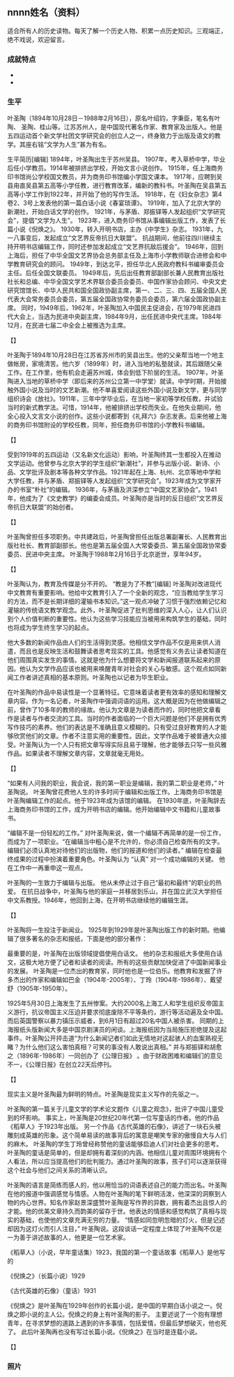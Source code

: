 ## nnnn姓名（资料）

适合所有人的历史读物。每天了解一个历史人物、积累一点历史知识。三观端正，绝不戏说，欢迎留言。  

### 成就特点

- ​
- ​


### 生平

叶圣陶（1894年10月28日－1988年2月16日），原名叶绍钧，字秉臣，笔名有叶陶、 圣陶、桂山等。江苏苏州人，是中国现代著名作家、教育家及出版人。他是五四运动首个新文学社团文学研究会的创立人之一，终身致力于出版及语文的教学。其座右铭“文学为人生”甚为有名。



生平简历[编辑]
1894年，叶圣陶出生于苏州吴县。
1907年，考入草桥中学，毕业后任小学教员。1914年被排挤出学校，开始文言小说创作。
1915年，任上海商务印书馆尚公学校国文教员，并为商务印书馆编小学国文课本。
1917年，应聘到吴县甪直吴县第五高等小学任教，进行教育改革，编新的教科书。叶圣陶在吴县第五高等小学工作到1922年，并开始了他的写作生活。
1918年，在《妇女杂志》第4卷2、3号上发表他的第一篇白话小说《春宴琐谭》。
1919年，加入了北京大学的新潮社，开始白话文学的创作。
1921年，与茅盾、郑振铎等人发起组织“文学研究会”，提倡“文学为人生”。
1923年，进入商务印书馆从事编辑出版工作，发表了长篇小说《倪焕之》。
1930年，转入开明书店，主办《中学生》杂志。
1931年，九一八事变后，发起成立“文艺界反帝抗日大联盟”。
抗战期间，他前往四川继续主持开明书店编辑工作，同时还参加发起成立“文艺界抗敌后援会”。
1946年，回到上海后，担任了中华全国文艺界协会总务部主任及上海市小学教师联合进修会和中学教育研究会的顾问。
1949年，到达北平，担任华北人民政府教科书编审委员会主任。后任全国文联委员。
1949年后，先后出任教育部副部长兼人民教育出版社社长和总编、中华全国文学艺术界联合委员会委员、中国作家协会顾问、中央文史研究馆馆长、中华人民共和国全国政协副主席，第一、二、三、四、五届全国人民代表大会常务委员会委员，第五届全国政协常务委员会委员，第六届全国政协副主席。
同时，1949年后，1962年，叶圣陶加入中国民主促进会，在1979年民进四代大会上，当选为民进中央副主席，1984年9月，出任民进中央代主席。1984年12月，在民进七届二中全会上被推选为主席。



【】

叶圣陶于1894年10月28日在江苏省苏州市的吴县出生。他的父亲帮当地一个地主做帐房，家境清苦。他六岁（1899年）时，进入当地的私塾就读，其后跟随父亲工作。在工作里，他有机会走遍苏州城，体会到低下阶层的生活。
1907年，叶圣陶进入当地的草桥中学（即后来的苏州公立第一中学堂）就读。中学时期，开始接触外国小说及当时的文艺新潮。他不单喜爱阅读这些外国小说及新文学，更与同学组织诗会《放社》。1911年，三年中学毕业后，在当地一家初等学校任教，并试验当时的新式教学法。可惜，1914年，他被排挤出学校而失业。在他失业期间，他全心投入文言文小说的创作。这些小说都寄到《礼拜六》杂志发表。后来他被上海的商务印书馆附设的学校任教，同年，担任商务印书馆的小学教科书编辑。

【】

受到1919年的五四运动（又名新文化运动）影响，叶圣陶终其一生都投入在推动文学运动。他曾参与北京大学的学生组织“新潮社”，并参与出版小说、新诗、小品、文学批评及剧本等各种文学作品。1921年起在上海、杭州、北京等地中学和大学任教，并与茅盾、郑振铎等人发起组织“文学研究会”。1923年成为文学家开办的书室“朴社”的编辑。
1936年，与茅盾及洪深参立“中国文艺家协会”。1941年，他成为了《文史教学》的编委会成员。叶圣陶亦是当时的反日组织“文艺界反帝抗日大联盟”的始创者。

【】

叶圣陶曾担任多项职务。中共建政后，叶圣陶曾担任出版总署副署长、人民教育出版社社长、教育部副部长。他也是第五届全国人大常委委员、第五届全国政协常委委员、民进中央主席。
叶圣陶于1988年2月16日于北京逝世，享年94岁。

【】

叶圣陶认为，教育及传媒是分不开的。
“教是为了不教”[编辑]
叶圣陶对改进现代中文教育有重要影响。他给中文教育引入了一个全新的观念，“应当教给学生学习的方法，而不是长期详细的灌输书本知识。”这一观点冲破了习惯于强烈依赖记忆和灌输的传统语文教学观念。此外，叶圣陶促进了批判思维的深入人心，让人们认识到个人价值判断的重要性。他认为这些学习技能应当被用来构筑学生的基础，同时也将成为学生终生学习的起点。

他大多数的新闻作品由人们的生活得到灵感。他相信文学作品不仅是用来供人消遣，而且也是反映生活和鼓舞读者思考现实的工具。他感觉有义务去让读者知道在他们周围真实发生的事情。这就是他为什么想要将文学和新闻报道联系起来的原因。他认为文学作品应该也被用来唤醒青年对社会的关心与敏感。这个观点如同新闻工作者讲述真相的基本原则。叶圣陶也以记者为毕生职业。

在叶圣陶的作品中易读性是一个显著特征。它意味着读者更有效率的感知和理解文章内容。作为一名记者，叶圣陶作中强调词语的运用。这大概是因为在他做编辑之前，曾作了10多年的教师的缘故。他认为文章是为读者而作的，同时他把文章看作是读者与作者交流的工具。当时的作者面临的一个巨大问题是他们不是拥有优秀写作技巧的素养。他们的表达是不准确且意义模糊的。只有受过良好教育的人才能够欣赏他们的文章。作者不注意实用的重要性。因此，文学作品难于被普通大众接受。叶圣陶认为一个人只有把文章写得实际且易于理解，他才能够去只写一些风雅作品。如果读者不理解文章内容，文章就毫无用处。

【】

“如果有人问我的职业，我会说，我的第一职业是编辑，我的第二职业是老师，” 叶圣陶说。 叶圣陶曾花费他人生的许多时间于编辑和出版工作。上海商务印书馆是叶圣陶编辑工作的起点。他于1923年成为该馆的编辑。
在1930年底，叶圣陶辞去上海商务印书馆的工作，成为开明书店的编辑。他开始编辑中文书籍和儿童故事书。

“编辑不是一份轻松的工作。” 对叶圣陶来说，做一个编辑不再简单的是一份工作，而成为了一项职业。“在编辑当中粗心是不允许的，你必须自己检查所有的文字。编辑们必须认真地对待他们的出版物，他们的报道和他们的读者。” 编辑在检查最终成果的过程中扮演着重要角色。叶圣陶认为 “认真” 对一个成功编辑的关键。 他在工作中一再重申这一观点。

叶圣陶的一生致力于编辑与出版。 他从未停止过于自己“最初和最终”的职业的热爱。 在抗日战争中，叶圣陶与他的家庭一并移居到乐山，并在国立武汉大学担任中文系教授。1946年，他回到上海，在开明书店继续他的编辑生涯。

【】

叶圣陶将一生投注于新闻业。 1925年到1929年是叶圣陶出版工作的新时期。他编辑了很多著名的杂志和报纸，下面是他的部分著作：

最重要的是，叶圣陶在出版领域提倡使用白话文。 他的杂志和报纸大多使用白话文，这极大地方便了记者和读者的阅读。所有的这些贡献加快促进了中国新闻事业的发展。
叶圣陶是一位杰出的教育家，同时他也是一位伯乐。他教育和发掘了许多杰出的作家和编辑如巴金（1904年-2005年）、丁玲（1904年-1986年）、戴望舒（1905年-1950年）。

1925年5月30日上海发生了五卅惨案。大约2000名上海工人和学生组织反帝国主义游行，抗议帝国主义压迫并要求彻底废除不平等条约，游行等活动遍及全中国。而后英国警察以暴力镇压示威者，到6月1日有超过20名中国人被杀害。
同期的上海报纸头版新闻大多是中国京剧演员的闲谈。上海报纸因为当局施压拒绝提及这起事件。叶圣陶公开抨击道“为什么新闻记者们如此无情地对这起骇人的血案熟视无睹？为什么他们这么害怕真相？可笑的事没有人敢说出真相。” 并与郑振铎和胡愈之（1896年-1986年）一同创办了《公理日报》 。由于财政困难和编辑们的意见不一，《公理日报》在创立22天后停刊。

【】

现实主义是叶圣陶最为鲜明的特点。叶圣陶是现实主义写作的先驱之一。

叶圣陶的第一篇关于儿童文学的学术论文题作《儿童之观念》，批评了中国儿童受到的坏影响。
事实上，叶圣陶是20世纪20年代第一位写童话的作者。他的作品《稻草人》于1923年出版。 另一个作品《古代英雄的石像》，讲述了一块石头被雕刻成英雄的形象。这个简单易读的故事背后的寓意是嘲笑专家的傲慢自大与人们的麻木。
叶圣陶的学生丁玲曾经称赞他的童话能够启迪人们对社会更多的思考。叶圣陶的童话是简单的，但是却拥有着深刻的内涵。他相信儿童对周围环境拥有个人看法，所以应当提高他们的批判能力。通过叶圣陶的故事，孩子们可以逐渐获得这个社会与他们之间关系的清晰认识。

叶圣陶的语言是简练而感人的，他以用恰当的词语表述自己的能力而出名。叶圣陶在他的报道中强调感觉与情感。人物在叶圣陶的笔下鲜明活泼，他深深的洞察到人物的内心世界。知名作家赵景深盛赞叶圣陶是写作界的异数，拥有着杰出且惊人的才能。他的优美文章持久而韵美的留存于世。他表达的情感和感觉构筑了真相与现实的基础，也使他的文章充满无穷的力量。 “情感如同忽明忽暗的灯火，但是记述却因为这灯火而引人注目，” 叶圣陶说。这段谈话一定程度上体现了叶圣陶不仅是一为善于讲述故事的人，他更是一位艺术家。



《稻草人》（小说，早年童话集）1923，我国的第一个童话故事《稻草人》是他写的

《倪焕之》（长篇小说）1929

《古代英雄的石像》（童话）1931



《倪焕之》是叶圣陶在1929年创作的长篇小说，是中国的早期白话小说之一。倪焕之即小说的主人公。倪焕之的身上有叶圣陶的影子。
主要述说了一个抱有理想青年，在寻求梦想的道路上遇到的许多事情，包括爱情，但最后梦想破灭，他也死了。
此后叶圣陶再也没有写过长篇小说。《倪焕之》在当时是连载小说。



【】

### 照片

